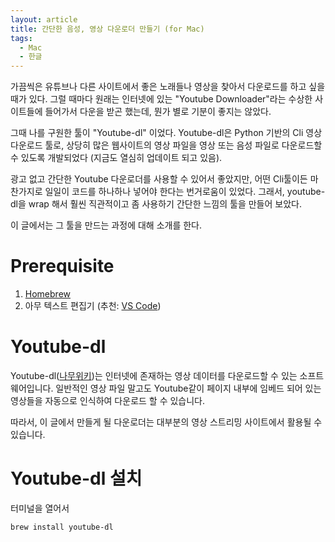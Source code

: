 ```yaml
---
layout: article
title: 간단한 음성, 영상 다운로더 만들기 (for Mac)
tags:
  - Mac
  - 한글
---
```


가끔씩은 유튜브나 다른 사이트에서 좋은 노래들나 영상을 찾아서 다운로드를 하고 싶을 때가 있다. 그럴 때마다 원래는 인터넷에 있는 "Youtube Downloader"라는 수상한 사이트들에 들어가서 다운을 받곤 했는데, 뭔가 별로 기분이 좋지는 않았다.

그때 나를 구원한 툴이 "Youtube-dl" 이었다. Youtube-dl은 Python 기반의 Cli 영상 다운로드 툴로, 상당히 많은 웹사이트의 영상 파일을 영상 또는 음성 파일로 다운로드할 수 있도록 개발되었다 (지금도 열심히 업데이트 되고 있음).

광고 없고 간단한 Youtube 다운로더를 사용할 수 있어서 좋았지만, 어떤 Cli툴이든 마찬가지로 일일이 코드를 하나하나 넣어야 한다는 번거로움이 있었다. 그래서, youtube-dl을 wrap 해서 훨씬 직관적이고 좀 사용하기 간단한 느낌의 툴을 만들어 보았다.

이 글에서는 그 툴을 만드는 과정에 대해 소개를 한다.

# Prerequisite

1. [Homebrew](https://brew.sh)
2. 아무 텍스트 편집기 (추천: [VS Code](https://code.visualstudio.com))

# Youtube-dl

Youtube-dl([나무위키](https://namu.wiki/w/youtube-dl))는 인터넷에 존재하는 영상 데이터를 다운로드할 수 있는 소프트웨어입니다. 일반적인 영상 파일 말고도 Youtube같이 페이지 내부에 임베드 되어 있는 영상들을 자동으로 인식하여 다운로드 할 수 있습니다.

따라서, 이 글에서 만들게 될 다운로더는 대부분의 영상 스트리밍 사이트에서 활용될 수 있습니다.

# Youtube-dl 설치

터미널을 열어서

```bash
brew install youtube-dl
```

